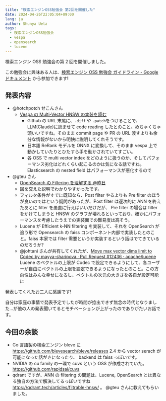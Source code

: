 ```yaml
---
title: "検索エンジンOSS勉強会 第2回を開催した"
date: 2024-04-26T22:05:04+09:00
lang: ja
author: Shunya Ueta
tags:
  - 検索エンジンOSS勉強会
  - vespa
  - opensearch
  - lucene
---
```


検索エンジン OSS 勉強会の第 2 回を開催しました。

この勉強会に興味ある人は、[検索エンジン OSS 勉強会 ガイドライン \- Google ドキュメント](https://docs.google.com/document/d/13UC8xhI67qIiNZCRH8fEjRPi5fmeuivJ3-s2Ke_U0CE/edit) から参加できます!

## 発表内容

- @hotchpotch せこんさん
  - [Vespa の Multi\-Vector HNSW の実装を読む](https://p0q.notion.site/Vespa-Multi-Vector-HNSW-7050cc005a16489c9b19cea0eec5e8a3)
    - Github の URL 末尾に、`.diff` や `.patch`をつけることで、LLM(Claude)に読ませて code reading したとのこと。めちゃくちゃ頭いいですね。そのまま commit page や PR の URL 渡すよりも余分な情報がないから明快に説明してくれそうです。
    - 日本語 ReRank モデルを ONNX に変換して、そのまま vespa 上で動かしていたりとひたすら手を動かされていてすごい。
    - 各 OSS で multi vector index をどのように扱うのか、そしてパフォーマンス劣化はどれくらい起こるのかは気になる話ですね。 Elasticsearch の nested field はパフォーマンスが悪化するので
- @gteu さん
  - [OpenSearch の Filtering を理解する @昨日](https://iced-goat-d86.notion.site/OpenSearch-Filtering-29cf842d38b941c6a8c0cb71ab7e71b4)
  - 図を交えた説明でわかりやすかったです。
  - フィルタ条件がすでに既知なら、Post filter やるよりも Pre filter のほうが良いのではという疑問があったが、Post filter は逐次的に ANN を終えたあとに filter を愚直に行えばいいだけだが、 Pre filter の場合は filter をかけてしまうと HNSW のグラフが壊れるといっており、確かにパフォーマンスを考慮したうえでの実装面での難易度は高そう。
  - Lucene が Efficient k-NN filtering を実装して、それを OpenSearch が追う形で Opensearch の faiss コンポーネント内部で実装したとのこと。faiss 本家では filter 需要というか実装するという話はでてきているのだろうか?
  - @johtani さんが共有してくれたが、[Move max vector dims limit to Codec by mayya\-sharipova · Pull Request \#12436 · apache/lucene](https://github.com/apache/lucene/pull/12436) Lucene のベクトルの上限が Codec で設定できるようにして、各ユーザーが自由にベクトルの上限を設定できるようになったとのこと。この方向性はみんな幸せになるし、ベクトルの次元の大きさを各自が設定可能に

発表してくれたお二人に感謝です!

自分は家庭の事情で発表予定でしたが時間が捻出できず無念の時代となりました...が他の人の発表聞いてるとモチベーションが上がったのでありがたいお話です。

## 今回の余談

- Go 言語製の検索エンジン bleve に https://github.com/blevesearch/bleve/releases 2.4 から vector serach が可能になった話がきになったり、 backend は faiss っぽいです。
- NVIDIA の cu family の一環で cuvs という OSS が作成されていた。https://github.com/rapidsai/cuvs
- qdrant ですが、ANN の filtering の問題は、Lucene, OpenSearch とは異なる独自の方法で解決してるっぽいですね https://qdrant.tech/articles/filtrable-hnsw/ 。 @gteu さんに教えてもらいました。
